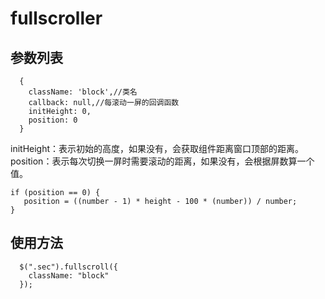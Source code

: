 # fullscroller
## 参数列表

```
  {
    className: 'block',//类名
    callback: null,//每滚动一屏的回调函数
    initHeight: 0,
    position: 0
  }
```

initHeight：表示初始的高度，如果没有，会获取组件距离窗口顶部的距离。
position：表示每次切换一屏时需要滚动的距离，如果没有，会根据屏数算一个值。

```
if (position == 0) {
   position = ((number - 1) * height - 100 * (number)) / number;
}

```
## 使用方法 

```
  $(".sec").fullscroll({
    className: "block"
  });
```
